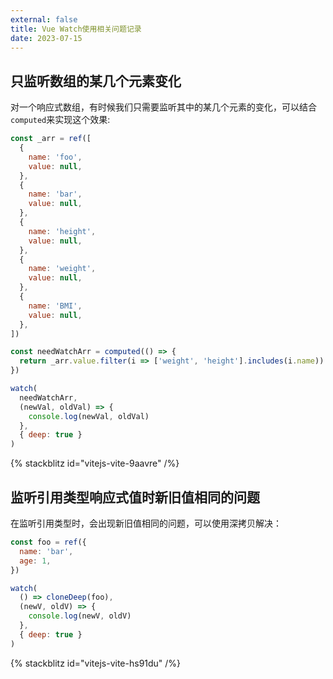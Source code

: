```yaml
---
external: false
title: Vue Watch使用相关问题记录
date: 2023-07-15
---
```



## 只监听数组的某几个元素变化

对一个响应式数组，有时候我们只需要监听其中的某几个元素的变化，可以结合`computed`来实现这个效果:
```js
const _arr = ref([
  {
    name: 'foo',
    value: null,
  },
  {
    name: 'bar',
    value: null,
  },
  {
    name: 'height',
    value: null,
  },
  {
    name: 'weight',
    value: null,
  },
  {
    name: 'BMI',
    value: null,
  },
])

const needWatchArr = computed(() => {
  return _arr.value.filter(i => ['weight', 'height'].includes(i.name))
})

watch(
  needWatchArr,
  (newVal, oldVal) => {
    console.log(newVal, oldVal)
  },
  { deep: true }
)
```

{% stackblitz id="vitejs-vite-9aavre" /%}

## 监听引用类型响应式值时新旧值相同的问题

在监听引用类型时，会出现新旧值相同的问题，可以使用深拷贝解决：
```js
const foo = ref({
  name: 'bar',
  age: 1,
})

watch(
  () => cloneDeep(foo),
  (newV, oldV) => {
    console.log(newV, oldV)
  },
  { deep: true }
)
```

{% stackblitz id="vitejs-vite-hs91du" /%}
